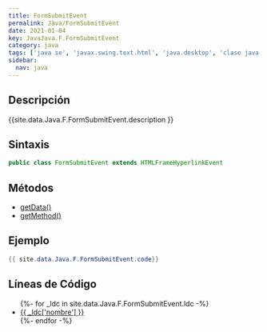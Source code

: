 ```yaml
---
title: FormSubmitEvent
permalink: Java/FormSubmitEvent
date: 2021-01-04
key: JavaJava.F.FormSubmitEvent
category: java
tags: ['java se', 'javax.swing.text.html', 'java.desktop', 'clase java', 'Java 1.5']
sidebar: 
  nav: java
---
```


## Descripción
{{site.data.Java.F.FormSubmitEvent.description }}

## Sintaxis
~~~java
public class FormSubmitEvent extends HTMLFrameHyperlinkEvent
~~~

## Métodos
* [getData()](/Java/FormSubmitEvent/getData)
* [getMethod()](/Java/FormSubmitEvent/getMethod)

## Ejemplo
~~~java
{{ site.data.Java.F.FormSubmitEvent.code}}
~~~

## Líneas de Código
<ul>
{%- for _ldc in site.data.Java.F.FormSubmitEvent.ldc -%}
   <li>
       <a href="{{_ldc['url'] }}">{{ _ldc['nombre'] }}</a>
   </li>
{%- endfor -%}
</ul>
